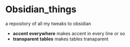 # Obsidian_things
a repository of all my tweaks to obsidian

- **accent everywhere** makes accent in every line or so
- **transparent tables** makes tables tranaparent 
